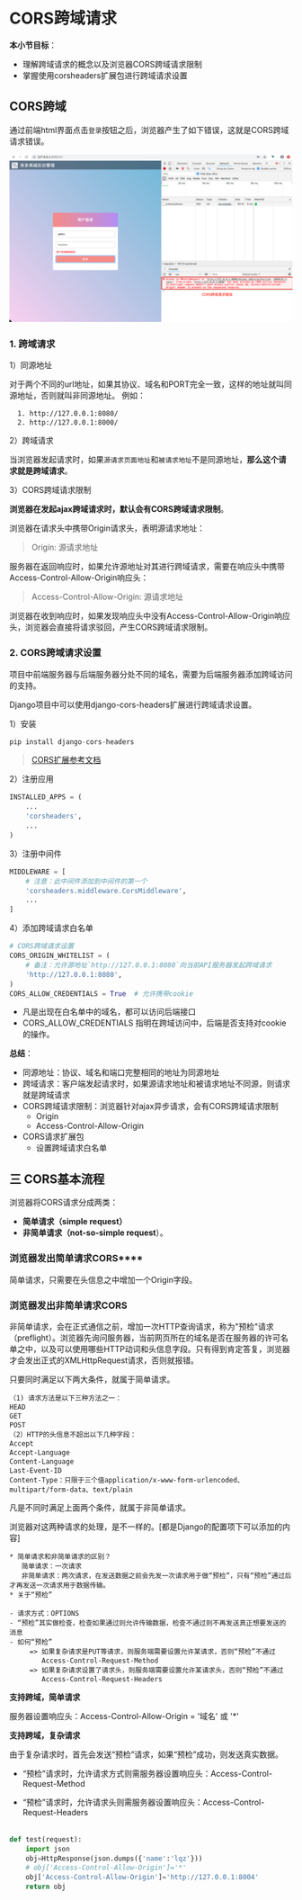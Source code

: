 # CORS跨域请求

**本小节目标**：

- 理解跨域请求的概念以及浏览器CORS跨域请求限制
- 掌握使用corsheaders扩展包进行跨域请求设置

## CORS跨域

通过前端html界面点击`登录`按钮之后，浏览器产生了如下错误，这就是CORS跨域请求错误。

![CORS跨域请求](./images/cors.png)

### 1. 跨域请求

1）同源地址

对于两个不同的url地址，如果其协议、域名和PORT完全一致，这样的地址就叫同源地址，否则就叫非同源地址。
例如：

```
  1. http://127.0.0.1:8080/
  2. http://127.0.0.1:8000/
```

2）跨域请求

当浏览器发起请求时，如果`源请求页面地址`和`被请求地址`不是同源地址，**那么这个请求就是跨域请求**。

3）CORS跨域请求限制

**浏览器在发起ajax跨域请求时，默认会有CORS跨域请求限制**。

浏览器在请求头中携带Origin请求头，表明源请求地址：

> Origin: 源请求地址

服务器在返回响应时，如果允许源地址对其进行跨域请求，需要在响应头中携带Access-Control-Allow-Origin响应头：

> Access-Control-Allow-Origin: 源请求地址

浏览器在收到响应时，如果发现响应头中没有Access-Control-Allow-Origin响应头，浏览器会直接将请求驳回，产生CORS跨域请求限制。

### 2. CORS跨域请求设置

项目中前端服务器与后端服务器分处不同的域名，需要为后端服务器添加跨域访问的支持。

Django项目中可以使用django-cors-headers扩展进行跨域请求设置。

1）安装

```python
pip install django-cors-headers
```

> [CORS扩展参考文档](https://github.com/ottoyiu/django-cors-headers/)

2）注册应用

```python
INSTALLED_APPS = (
    ...
    'corsheaders',
    ...
)
```

3）注册中间件

```python
MIDDLEWARE = [
    # 注意：此中间件添加到中间件的第一个
    'corsheaders.middleware.CorsMiddleware',
    ...
]
```

4）添加跨域请求白名单

```python
# CORS跨域请求设置
CORS_ORIGIN_WHITELIST = (
    # 备注：允许源地址`http://127.0.0.1:8080`向当前API服务器发起跨域请求
    'http://127.0.0.1:8080',
)
CORS_ALLOW_CREDENTIALS = True  # 允许携带cookie
```

- 凡是出现在白名单中的域名，都可以访问后端接口
- CORS_ALLOW_CREDENTIALS 指明在跨域访问中，后端是否支持对cookie的操作。

**总结**：

- 同源地址：协议、域名和端口完整相同的地址为同源地址
- 跨域请求：客户端发起请求时，如果源请求地址和被请求地址不同源，则请求就是跨域请求
- CORS跨域请求限制：浏览器针对ajax异步请求，会有CORS跨域请求限制
  - Origin
  - Access-Control-Allow-Origin
- CORS请求扩展包
  - 设置跨域请求白名单

## 三 CORS基本流程

浏览器将CORS请求分成两类：

- **简单请求（simple request）**
- **非简单请求（not-so-simple request**）。

### 浏览器发出简单请求CORS****

简单请求，只需要在头信息之中增加一个Origin字段。

### 浏览器发出非简单请求CORS

非简单请求，会在正式通信之前，增加一次HTTP查询请求，称为"预检"请求（preflight）。浏览器先询问服务器，当前网页所在的域名是否在服务器的许可名单之中，以及可以使用哪些HTTP动词和头信息字段。只有得到肯定答复，浏览器才会发出正式的XMLHttpRequest请求，否则就报错。

只要同时满足以下两大条件，就属于简单请求。

```
（1) 请求方法是以下三种方法之一：
HEAD
GET
POST
（2）HTTP的头信息不超出以下几种字段：
Accept
Accept-Language
Content-Language
Last-Event-ID
Content-Type：只限于三个值application/x-www-form-urlencoded、multipart/form-data、text/plain
```

凡是不同时满足上面两个条件，就属于非简单请求。

浏览器对这两种请求的处理，是不一样的。[都是Django的配置项下可以添加的内容]

```
* 简单请求和非简单请求的区别？
   简单请求：一次请求
   非简单请求：两次请求，在发送数据之前会先发一次请求用于做“预检”，只有“预检”通过后才再发送一次请求用于数据传输。
* 关于“预检”

- 请求方式：OPTIONS
- “预检”其实做检查，检查如果通过则允许传输数据，检查不通过则不再发送真正想要发送的消息
- 如何“预检”
     => 如果复杂请求是PUT等请求，则服务端需要设置允许某请求，否则“预检”不通过
        Access-Control-Request-Method
     => 如果复杂请求设置了请求头，则服务端需要设置允许某请求头，否则“预检”不通过
        Access-Control-Request-Headers
```

**支持跨域，简单请求**

服务器设置响应头：Access-Control-Allow-Origin = '域名' 或 '*'

**支持跨域，复杂请求**

由于复杂请求时，首先会发送“预检”请求，如果“预检”成功，则发送真实数据。

- “预检”请求时，允许请求方式则需服务器设置响应头：Access-Control-Request-Method

- “预检”请求时，允许请求头则需服务器设置响应头：Access-Control-Request-Headers

  

```python

def test(request):
    import json
    obj=HttpResponse(json.dumps({'name':'lqz'}))
    # obj['Access-Control-Allow-Origin']='*'
    obj['Access-Control-Allow-Origin']='http://127.0.0.1:8004'
    return obj
```

